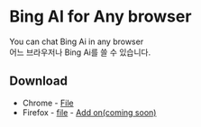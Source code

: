 # Bing AI for Any browser
You can chat Bing Ai in any browser<br>
어느 브라우저나 Bing Ai를 쓸 수 있습니다.

## Download
- Chrome - <a href='https://github.com/DM-09/Bing-AI-for-Any-browser/releases/download/Release/Chrome.zip'>File</a>
- Firefox - <a href='https://github.com/DM-09/Bing-AI-for-Any-browser/releases/download/Release/Firefox.zip'>file</a> - <a href='/#'>Add on(coming soon)</a>

